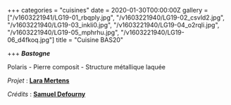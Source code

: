 +++
categories = "cuisines"
date = 2020-01-30T00:00:00Z
gallery = ["/v1603221941/LG19-01_rbqply.jpg", "/v1603221940/LG19-02_csvld2.jpg", "/v1603221940/LG19-03_inkli0.jpg", "/v1603221940/LG19-04_o2rqli.jpg", "/v1603221940/LG19-05_mphrhu.jpg", "/v1603221940/LG19-06_d4fkoq.jpg"]
title = "Cuisine BAS20"

+++
**_Bastogne_**

Polaris - Pierre composit - Structure métallique laquée

_Projet_ : [**Lara Mertens**](https://www.feltes.lu/fr/accueil)

_Crédits_ : [**Samuel Defourny**](https://www.smdf.be/)